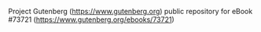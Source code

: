 Project Gutenberg (https://www.gutenberg.org) public repository for
eBook #73721 (https://www.gutenberg.org/ebooks/73721)
